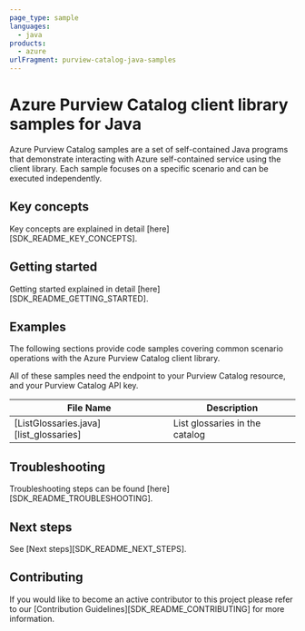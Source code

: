 ```yaml
---
page_type: sample
languages:
  - java
products:
  - azure
urlFragment: purview-catalog-java-samples
---
```


# Azure Purview Catalog client library samples for Java

Azure Purview Catalog samples are a set of self-contained Java programs that demonstrate interacting with Azure self-contained service using the client library. Each sample focuses on a specific scenario and can be executed independently.

## Key concepts

Key concepts are explained in detail [here][SDK_README_KEY_CONCEPTS].

## Getting started

Getting started explained in detail [here][SDK_README_GETTING_STARTED].

## Examples

The following sections provide code samples covering common scenario operations with the Azure Purview Catalog client library.

All of these samples need the endpoint to your Purview Catalog resource, and your Purview Catalog API key.

|**File Name**|**Description**|
|----------------|-------------|
|[ListGlossaries.java][list_glossaries]|List glossaries in the catalog|

## Troubleshooting

Troubleshooting steps can be found [here][SDK_README_TROUBLESHOOTING].

## Next steps

See [Next steps][SDK_README_NEXT_STEPS].

## Contributing

If you would like to become an active contributor to this project please refer to our [Contribution Guidelines][SDK_README_CONTRIBUTING] for more information.

<!-- LINKS -->
<!-- [SDK_README_CONTRIBUTING]: https://github.com/Azure/azure-sdk-for-java/blob/main/sdk/purview/azure-analytics-purview-catalog/README.md#contributing -->
<!-- [SDK_README_GETTING_STARTED]: https://github.com/Azure/azure-sdk-for-java/blob/main/sdk/purview/azure-analytics-purview-catalog/README.md#getting-started -->
<!-- [SDK_README_TROUBLESHOOTING]: https://github.com/Azure/azure-sdk-for-java/blob/main/sdk/purview/azure-analytics-purview-catalog/README.md#troubleshooting -->
<!-- [SDK_README_KEY_CONCEPTS]: https://github.com/Azure/azure-sdk-for-java/blob/main/sdk/purview/azure-analytics-purview-catalog/README.md#key-concepts -->
<!-- [SDK_README_DEPENDENCY]: https://github.com/Azure/azure-sdk-for-java/blob/main/sdk/purview/azure-analytics-purview-catalog/README.md#include-the-package -->
<!-- [SDK_README_NEXT_STEPS]: https://github.com/Azure/azure-sdk-for-java/blob/main/sdk/purview/azure-analytics-purview-catalog/README.md#next-steps -->
<!-- [list_glossaries]: https://github.com/Azure/azure-sdk-for-java/blob/main/sdk/purview/azure-analytics-purview-catalog/src/samples/java/com/azure/analytics/purview/catalog/ListGlossaries.java -->